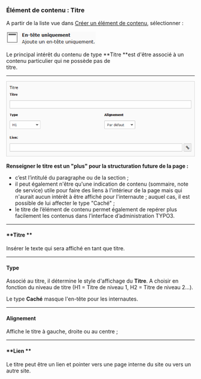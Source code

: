### Élément de contenu : Titre

A partir de la liste vue dans [Créer un élément de contenu](/types-de-contenu/creer-un-element-de-contenu.md), sélectionner :

![](/assets/add_content_titre.png)

Le principal intérêt du contenu de type **Titre **est d'être associé à un contenu particulier qui ne possède pas de  
 titre.

---

![](/assets/add_content_titre2.png)

**Renseigner le titre est un "plus" pour la structuration future de la page :**

* c’est l’intitulé du paragraphe ou de la section ;
* il peut également n'être qu'une indication de contenu \(sommaire, note de service\) utile pour faire des liens à l'intérieur de la page mais qui n'aurait aucun intérêt à être affiché pour l'internaute ; auquel cas, il est possible de lui affecter le type "Caché" ;
* le titre de l’élément de contenu permet également de repérer plus facilement les contenus dans l’interface d’administration TYPO3.

---

#### **Titre **

Insérer le texte qui sera affiché en tant que titre.

---

#### **Type**

Associé au titre, il détermine le style d'affichage du **Titre**. A choisir en fonction du niveau de titre \(H1 = Titre de niveau 1, H2 = Titre de niveau 2...\).

Le type **Caché** masque l'en-tête pour les internautes.

---

#### **Alignement**

Affiche le titre à gauche, droite ou au centre ;

---

#### **Lien **

Le titre peut être un lien et pointer vers une page interne du site ou vers un autre site.

